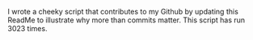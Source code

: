 I wrote a cheeky script that contributes to my Github by updating this ReadMe to illustrate why more than commits matter. This script has run 3023 times.